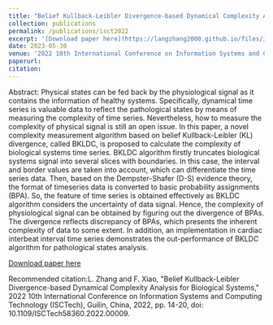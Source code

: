 ```yaml
---
title: "Belief Kullback-Leibler Divergence-based Dynamical Complexity Analysis for Biological Systems"
collection: publications
permalink: /publications/isct2022
excerpt: '[Download paper here](https://langzhang2000.github.io/files/isct2022.pdf)'
date: 2023-05-30
venue: '2022 10th International Conference on Information Systems and Computing Technology'
paperurl: 
citation:
---
```

Abstract: Physical states can be fed back by the physiological signal as it contains the information of healthy
systems. Specifically, dynamical time series is valuable data to reflect the pathological states by means of measuring the complexity of time series. Nevertheless, how to measure the complexity of physical signal is still an open issue. In this paper, a novel complexity measurement algorithm based on belief Kullback-Leibler (KL) divergence, called BKLDC, is proposed to calculate the complexity of biological systems time series. BKLDC algorithm firstly truncates biological systems signal into several slices with boundaries. In this case, the interval and border values are taken into account, which can differentiate the time series data. Then, based on the Dempster-Shafer (D-S) evidence theory, the format of timeseries data is converted to basic probability assignments (BPA). So, the feature of time series is obtained effectively as BKLDC algorithm considers the uncertainty of data signal. Hence, the complexity of physiological signal can be obtained by figuring out the divergence of BPAs. The divergence reflects discrepancy of BPAs, which presents the inherent complexity of data to some extent. In addition, an implementation in cardiac interbeat interval time series demonstrates the out-performance of BKLDC algorithm for pathological states analysis.

[Download paper here](https://langzhang2000.github.io/files/isct2022.pdf)

Recommended citation:L. Zhang and F. Xiao, "Belief Kullback-Leibler Divergence-based Dynamical Complexity Analysis for Biological Systems," 2022 10th International Conference on Information Systems and Computing Technology (ISCTech), Guilin, China, 2022, pp. 14-20, doi: 10.1109/ISCTech58360.2022.00009.

